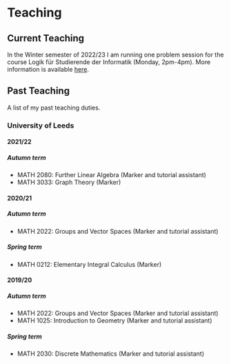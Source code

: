 
<html>
<body>
<h1> Teaching </h1>

<h2> Current Teaching </h2>

<p> In the Winter semester of 2022/23 I am running one problem session for the course Logik für Studierende der Informatik (Monday, 2pm-4pm). More information is available <a href="https://home.mathematik.uni-freiburg.de/mildenberger/veranstaltungen/ws22/logik.html">here</a>. </p>
	
<h2> Past Teaching </h2>

<p> A list of my past teaching duties. </p>
	
<h3> University of Leeds </h3>
<h4> 2021/22 </h4>
<h5> Autumn term </h5>
<ul>
	<li> MATH 2080: Further Linear Algebra (Marker and tutorial assistant) </li>
	<li> MATH 3033: Graph Theory (Marker) </li>
</ul>
<h4> 2020/21 </h4>
<h5> Autumn term </h5>
<ul>
	<li> MATH 2022: Groups and Vector Spaces (Marker and tutorial assistant) </li>
</ul>
<h5> Spring term </h5>
<ul>
	<li> MATH 0212: Elementary Integral Calculus (Marker) </li>
</ul>
<h4> 2019/20 </h4>
<h5> Autumn term </h5>
<ul>
	<li> MATH 2022: Groups and Vector Spaces (Marker and tutorial assistant) </li>
	<li> MATH 1025: Introduction to Geometry (Marker and tutorial assistant) </li>
</ul>
<h5> Spring term </h5>
<ul>
	<li> MATH 2030: Discrete Mathematics (Marker and tutorial assistant) </li>
</ul>
</body>
<html>
